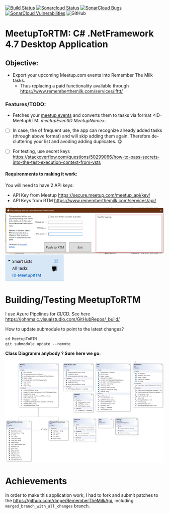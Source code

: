 [![Build Status](https://johnmalc.visualstudio.com/MeetupToRTM/_apis/build/status/dmpe.MeetupToRTM?branchName=master)](https://johnmalc.visualstudio.com/MeetupToRTM/_build/latest?definitionId=4&branchName=master)
[![Sonarcloud Status](https://sonarcloud.io/api/project_badges/measure?project=dmpe_MeetupToRTM&metric=alert_status)](https://sonarcloud.io/dashboard?id=dmpe_MeetupToRTM) 
[![SonarCloud Bugs](https://sonarcloud.io/api/project_badges/measure?project=dmpe_MeetupToRTM&metric=bugs)](https://sonarcloud.io/component_measures/metric/reliability_rating/list?id=dmpe_MeetupToRTM)
[![SonarCloud Vulnerabilities](https://sonarcloud.io/api/project_badges/measure?project=dmpe_MeetupToRTM&metric=vulnerabilities)](https://sonarcloud.io/component_measures/metric/security_rating/list?id=dmpe_MeetupToRTM)
![GitHub](https://img.shields.io/github/license/dmpe/MeetupToRTM.svg?style=for-the-badge)
 
# MeetupToRTM: C# .NetFramework 4.7 Desktop Application

## Objective:
 - Export your upcoming Meetup.com events into Remember The Milk tasks.
   - Thus replacing a paid functionality available through <https://www.rememberthemilk.com/services/ifttt/>

### Features/TODO:
 - Fetches your [meetup events](https://www.meetup.com/meetup_api/docs/self/events/) and converts them to tasks via format <ID-MeetupRTM: _meetupEventID_ _MeetupName_>. 
 
 - [ ] In case, the of frequent use, the app can recognize already added tasks (through above format) and will skip adding them again. Therefore de-cluttering your list and avoding adding duplicates. :yum:

 - [ ] For testing, use secret keys <https://stackoverflow.com/questions/50299066/how-to-pass-secrets-into-the-test-execution-context-from-vsts>

#### Requirenments to making it work:

You will need to have 2 API keys:

 - API Key from Meetup <https://secure.meetup.com/meetup_api/key/>
 - API Keys from RTM <https://www.rememberthemilk.com/services/api/>

![image](images/rtm_meetup.PNG)
![image2](images/rtm_smartlist.PNG)

# Building/Testing MeetupToRTM

I use Azure Pipelines for CI/CD. See here <https://johnmalc.visualstudio.com/GitHubRepos/_build/>

How to update submodule to point to the latest changes?

```
cd MeetupToRTM
git submodule update --remote 
```

**Class Diagramm anybody ? Sure here we go:**

![image3](images/ClassDiagram_MeetupToRTM.png)


# Achievements

In order to make this application work, I had to fork and submit patches to the <https://github.com/dmpe/RememberTheMilkApi>, including `merged_branch_with_all_changes` branch.
